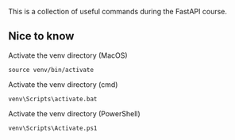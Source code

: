 This is a collection of useful commands during the FastAPI course. 

## Nice to know

Activate the venv directory (MacOS)

`source venv/bin/activate`

Activate the venv directory (cmd)

`venv\Scripts\activate.bat`

Activate the venv directory (PowerShell)

`venv\Scripts\Activate.ps1`
